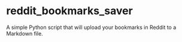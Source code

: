 # reddit_bookmarks_saver

A simple Python script that will upload your bookmarks in Reddit to a Markdown file.
